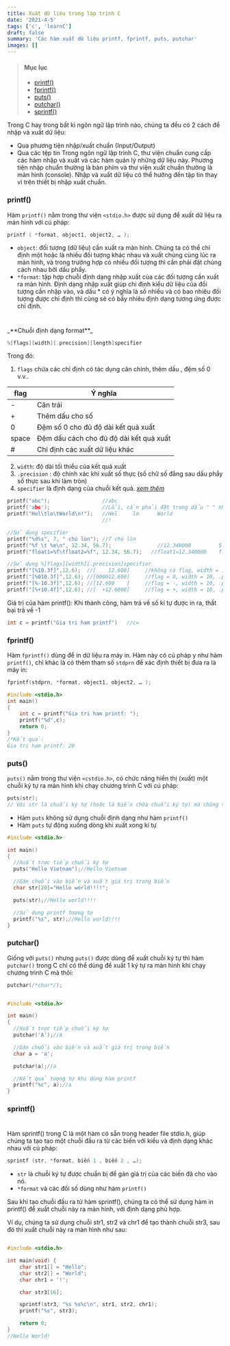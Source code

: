 ```yaml
---
title: Xuất dữ liệu trong lập trình C
date: '2021-4-5'
tags: ['c', 'learnC']
draft: false
summary: 'Các hàm xuất dữ liệu printf, fprintf, puts, putchar'
images: []
---
```


> #### Mục lục
>
> - [printf()](#s1)<br/>
> - [fprintf()](#s2)<br/>
> - [puts()](#s3)<br/>
> - [putchar()](#s4)<br/>
> - [sprintf()](#s5)<br/>

Trong C hay trong bất kì ngôn ngữ lập trình nào, chúng ta đều có 2 cách để nhập và xuất dữ liệu:

- Qua phương tiện nhập/xuất chuẩn (Input/Output)
- Qua các tệp tin
  Trong ngôn ngữ lập trình C, thư viện chuẩn cung cấp các hàm nhập và xuất và các hàm quản lý những dữ liệu này. Phương tiện nhập chuẩn thường là bàn phím và thư viện xuất chuẩn thường là màn hình (console). Nhập và xuất dữ liệu có thể hướng đến tập tin thay vì trên thiết bị nhập xuất chuẩn<span id="s1"></span>.

### printf()

Hàm `printf()` nằm trong thư viện `<stdio.h>` được sử dụng để xuất dữ liệu ra màn hình với cú pháp:

```c
printf ( *format, object1, object2, … );
```

- `object`: đối tượng (dữ liệu) cần xuất ra màn hình. Chúng ta có thể chỉ định một hoặc là nhiều đối tượng khác nhau và xuất chúng cùng lúc ra màn hình, và trong trường hợp có nhiều đối tượng thì cần phải đặt chúng cách nhau bởi dấu phẩy.
- `*format`: tập hợp chuỗi định dạng nhập xuất của các đối tượng cần xuất ra màn hình. Định dạng nhập xuất giúp chỉ định kiểu dữ liệu của đối tượng cần nhập vào, và dấu \* có ý nghĩa là số nhiều và có bao nhiêu đối tượng được chỉ định thì cũng sẽ có bấy nhiêu định dạng tương ứng được chỉ định.
<h1 id="chuoifomat"></h1>
_**Chuỗi định dạng format**_

```c
%[flags][width][.precision][length]specifier
```

Trong đó:

1. `flags` chứa các chỉ định có tác dụng căn chỉnh, thêm dấu , đệm số 0 v.v..

| flag  | Ý nghĩa                                 |
| ----- | --------------------------------------- |
| -     | Căn trái                                |
| +     | Thêm dấu cho số                         |
| 0     | Đệm số 0 cho đủ độ dài kết quả xuất     |
| space | Đệm dấu cách cho đủ độ dài kết quả xuất |
| #     | Chỉ định các xuất dữ liệu khác          |

2. `width`: độ dài tối thiểu của kết quả xuất
3. `.precision` : độ chính xác khi xuất số thực (số chữ số đằng sau dấu phẩy số thực sau khi làm tròn)
4. `specifier` là định dạng của chuỗi kết quả. [_xem thêm_](https://ccode.vercel.app/blog/nested-route-c/kieu-du-lieu)

```c
printf("abc");                 //abc
printf('abc');                 //Lỗi, cần phải đặt trong dấu " " như câu trên
printf("Hel\tlo\tWorld\n!");   //Hel     lo      World
                               //!

//Sử dụng specifier
printf("%d%s", 7, " chú lùn"); //7 chú lùn
printf("%f \t %e\n", 12.34, 56.7);               //12.340000         5.670000e+01
printf("float1=%f\tfloat2=%f", 12.34, 56.7);   //float1=12.340000    float2=56.700000

//Sử dụng %[flags][width][.precision]specifier
printf("[%10.3f]",12.6);  //[    12.600]     //không có flag, width = 10, .precision = .3 , specifier = f
printf("[%010.3f]",12.6); //[000012.600]     //flag = 0, width = 10, .precision = .3 , specifier = f
printf("[%-10.3f]",12.6); //[12.600    ]     //flag = -, width = 10, .precision = .3 , specifier = f
printf("[%+10.4f]",12.6); //[  +12.6000]     //flag = +, width = 10, .precision = .4 , specifier = f
```

Giá trị của hàm printf(): Khi thành công, hàm trả về số kí tự được in ra, thất bại trả về -1

```c
int c = printf("Gia tri ham printf")   //c=
```

<span id="s2"></span>

### fprintf()

Hàm `fprintf()` dùng để in dữ liệu ra máy in. Hàm này có cú pháp y như hàm `printf()`, chỉ khác là có thêm tham số `stdprn` để xác định thiết bị đưa ra là máy in:

```c
fprintf(stdprn, *format, object1, object2, … );
```

```c
#include <stdio.h>
int main()
{
    int c = printf("Gia tri ham printf: ");
    printf("%d",c);
    return 0;
}
/*Kết quả:
Gia tri ham printf: 20
```

<span id="s3"></span>

### puts()

`puts()` nằm trong thư viện `<cstdio.h>`, có chức năng hiển thị (xuất) một chuỗi ký tự ra màn hình khi chạy chương trình C với cú pháp:

```c
puts(str);
// Với str là chuỗi ký tự (hoặc là biến chứa chuỗi ký tự) mà chúng ta cần xuất ra màn hình.
```

- Hàm `puts` không sử dụng chuỗi định dạng như hàm `printf()`
- Hàm `puts` tự động xuống dòng khi xuất xong kí tự

```c
#include <stdio.h>

int main()
{
  //Xuất trực tiếp chuỗi ký tự
  puts("Hello Vietnam");//Hello Vietnam

  //Gán chuỗi vào biến và xuất giá trị trong biến
  char str[20]="Hello world!!!!";

  puts(str);//Hello world!!!!

  //Sử dụng printf tương tự
  printf("%s", str);//Hello world!!!!
}
```

<span id="s4"></span>

### putchar()

Giống với `puts()` nhưng `puts()` được dùng để xuất chuỗi ký tự thì hàm `putchar()` trong C chỉ có thể dùng để xuất 1 ký tự ra màn hình khi chạy chương trình C mà thôi:

```c
putchar(/*char*/);
```

```c

#include <stdio.h>

int main()
{
  //Xuất trực tiếp chuỗi ký tự
  putchar('A');//A

  //Gán chuỗi vào biến và xuất giá trị trong biến
  char a = 'a';

  putchar(a);//a

  //Kết quả tượng tự khi dùng hàm printf
  printf("%c", a);//a
}
```

### sprintf()<h1 id="s5"></h1>

Hàm sprintf() trong C là một hàm có sẵn trong header file stdio.h, giúp chúng ta tạo tạo một chuỗi đầu ra từ các biến với kiểu và định dạng khác nhau với cú pháp:

```c
sprintf (str, *format, biến 1 , biến 2 , …);
```

- `str` là chuỗi ký tự được chuẩn bị để gán giá trị của các biến đã cho vào nó.
- `*format` và các đối số dùng như hàm `printf()`

Sau khi tạo chuỗi đầu ra từ hàm sprintf(), chúng ta có thể sử dụng hàm in printf() để xuất chuỗi này ra màn hình, với định dạng phù hợp.

Ví dụ, chúng ta sử dụng chuỗi str1, str2 và chr1 để tạo thành chuỗi str3, sau đó thì xuất chuỗi này ra màn hình như sau:

```c

#include <stdio.h>

int main(void) {
    char str1[] = "Hello";
    char str2[] = "World";
    char chr1 = '!';

    char str3[16];

    sprintf(str3, "%s %s%c\n", str1, str2, chr1);
    printf("%s", str3);

    return 0;
}
//Hello World!
```
